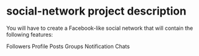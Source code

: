 # social-network project description

You will have to create a Facebook-like social network that will contain the following features:

Followers
Profile
Posts
Groups
Notification
Chats